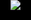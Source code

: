 <html>
<head>
<title>Grow Cam</title>
<style>
html,body{margin:0;padding:0;background-color:black;text-align:center;}
img{position:relative;max-height:720px !important;max-width:1280px !important;height:auto !important;width:auto !important;}
.container-lg{max-width:unset !important;}
</style>
</head>
<body>
  <img src="http://67.248.158.156:8080/video" />
</body>
</html>
